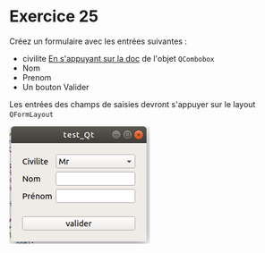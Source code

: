 # Exercice 25

Créez un formulaire avec les entrées suivantes :

* civilite [En s'appuyant sur la doc](https://doc.qt.io/qt-5/qcombobox.html) de l'objet ```QCombobox```
* Nom
* Prenom
* Un bouton Valider

Les entrées des champs de saisies devront s'appuyer sur le layout ```QFormLayout```

![Exo](exo.png)
